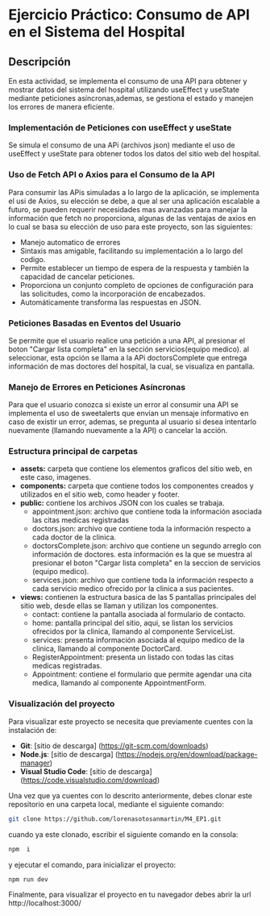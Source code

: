# Ejercicio Práctico: Consumo de API en el Sistema del Hospital
## Descripción 
En esta actividad, se implementa el consumo de una API para obtener y mostrar datos del sistema del hospital utilizando useEffect y useState mediante peticiones asíncronas,ademas, se gestiona el estado y manejen los errores de manera eficiente.

### Implementación de Peticiones con useEffect y useState
Se simula el consumo de una APi (archivos json) mediante el uso de useEffect y useState para obtener todos los datos del sitio web del hospital.
### Uso de Fetch API o Axios para el Consumo de la API
Para consumir las APis simuladas a lo largo de la aplicación, se implementa el usi de Axios, su elección se debe, a que al ser una aplicación escalable a futuro, se pueden requerir necesidades mas avanzadas para manejar la información que fetch no proporciona, algunas de las ventajas de axios en lo cual se basa su elección de uso para este proyecto, son las siguientes:
 - Manejo automatico de errores
 - Sintaxis mas amigable, facilitando su implementación a lo largo del codigo.
 - Permite establecer un tiempo de espera de la respuesta y también la capacidad de cancelar peticiones.
 - Proporciona un conjunto completo de opciones de configuración para las solicitudes, como la incorporación de encabezados.
 - Automáticamente transforma las respuestas en JSON.
### Peticiones Basadas en Eventos del Usuario
Se permite que el usuario realice una petición a una API, al presionar el boton "Cargar lista completa" en la sección servicios(equipo medico). al seleccionar, esta opción se llama a la APi doctorsComplete que entrega información de mas doctores del hospital, la cual, se visualiza en pantalla.
### Manejo de Errores en Peticiones Asíncronas
Para que el usuario conozca si existe un error al consumir una API se implementa el uso de sweetalerts que envian un mensaje informativo en caso de existir un error, ademas, se pregunta al usuario si desea intentarlo nuevamente (llamando nuevamente a la API) o cancelar la acción.

### Estructura principal de carpetas
- **assets:** carpeta que contiene los elementos graficos del sitio web, en este caso, imagenes.
- **components:** carpeta que contiene todos los componentes creados y utilizados en el sitio web, como header y footer.
- **public:** contiene los archivos JSON con los cuales se trabaja.
  - appointment.json: archivo que contiene toda la información asociada las citas medicas registradas
  - doctors.json: archivo que contiene toda la información respecto a cada doctor de la clinica.
  - doctorsComplete.json: archivo que contiene un segundo arreglo con información de doctores. esta información es la que se muestra al presionar el boton "Cargar lista completa" en la seccion de servicios (equipo medico).
  - services.json: archivo que contiene toda la información respecto a cada servicio medico ofrecido por la clinica a sus pacientes.
- **views:** contienen la estructura basica de las 5 pantallas principales del sitio web, desde ellas se llaman y utilizan los componentes.
  - contact: contiene la pantalla asociada al formulario de contacto.
  - home: pantalla principal del sitio, aqui, se listan los servicios ofrecidos por la clinica, llamando al componente ServiceList.
  - services: presenta información asociada al equipo medico de la clinica, llamando al componente DoctorCard.
  - RegisterAppointment: presenta un listado con todas las citas medicas registradas.
  - Appointment: contiene el formulario que permite agendar una cita medica, llamando al componente AppointmentForm.
 
 ### Visualización del proyecto
Para visualizar este proyecto se necesita que previamente cuentes con la instalación de:
- **Git**: [sitio de descarga] (https://git-scm.com/downloads)
- **Node.js**: [sitio de descarga] (https://nodejs.org/en/download/package-manager)
- **Visual Studio Code**: [sitio de descarga] (https://code.visualstudio.com/download)
  
Una vez que ya cuentes con lo descrito anteriormente, debes clonar este repositorio en una carpeta local, mediante el siguiente comando:
```bash
git clone https://github.com/lorenasotosanmartin/M4_EP1.git
```
cuando ya este clonado, escribir el siguiente comando en la consola: 
```bash
npm  i
```
y ejecutar el comando, para inicializar el proyecto: 
```bash
npm run dev
```
Finalmente, para visualizar el proyecto en tu navegador debes abrir la url http://localhost:3000/ 
